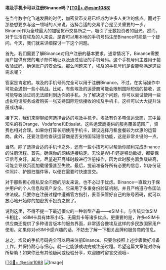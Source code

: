 **埃及手机卡可以注册Binance吗？[[TG💪+ @esim1088](https://t.me/s/esim1088)]**

在当今数字化飞速发展的时代，加密货币交易已经成为许多人关注的焦点。而对于那些想要参与这一领域的人来说，选择合适的交易平台是至关重要的一步。Binance作为全球最大的加密货币交易所之一，吸引了无数投资者的目光。然而，对于生活在埃及的人来说，是否可以用本地的手机号码注册Binance可能是一个疑问。今天，我们就来详细探讨一下这个问题。

首先，我们需要了解Binance对用户注册的基本要求。通常情况下，Binance需要用户提供有效的电子邮件地址以及通过验证的手机号码。这个手机号码主要用于接收验证码，确保账户的安全性。那么问题来了，埃及的手机号码是否能够满足这些需求呢？

答案是肯定的。埃及的手机号码完全可以用于注册Binance。不过，在实际操作中可能会遇到一些小挑战。比如，有些埃及的运营商可能会限制国际短信的接收，这可能导致验证码无法顺利到达你的手机。为了解决这个问题，你可以尝试使用一些虚拟电话服务或者购买一张支持国际短信接收的埃及手机卡。这样可以大大提升注册成功率。

接下来，我们来聊聊如何选择合适的埃及手机卡。埃及有许多电信运营商，其中最知名的有Orange、Vodafone和Etisalat。这些运营商提供的服务覆盖范围广，资费也相对合理。如果你打算长期使用手机卡，建议选择月租套餐较为优惠的运营商。此外，还要注意检查该运营商是否支持国际短信功能，这是非常关键的一点。

当然，除了选择合适的手机卡之外，还有一些小技巧可以帮助你顺利完成Binance的注册流程。首先，确保你的网络连接稳定。无论是Wi-Fi还是移动数据，都要保证信号良好。其次，尽量避开高峰时段进行注册操作，因为此时服务器负载较高，可能会导致页面加载缓慢甚至失败。最后，提前准备好所有必要的信息，如身份证件照片、护照扫描件等，以便在需要时快速提交。

对于那些担心隐私安全问题的朋友来说，也不必过于忧虑。Binance一直致力于保护用户的个人信息和资产安全。它采用了多重身份验证机制，并且严格遵守各国法律法规。只要你在注册过程中遵循官方指引，妥善保管好自己的账号密码，就可以放心地开始你的加密货币投资之旅了。

说到这里，不得不提一下最近很火的一种新型产品——eSIM卡。与传统实体SIM卡相比，eSIM卡具有体积小巧、无需剪卡等诸多优点。更重要的是，许多eSIM卡供应商还提供了多种语言版本的服务界面，非常适合像埃及这样的多民族国家用户使用。如果你对eSIM卡感兴趣的话，不妨去了解一下相关品牌和服务商的信息。

总之，埃及的手机号码完全可以用来注册Binance。只要你按照上述步骤做好准备工作，并保持耐心与细心，就一定能够成功完成注册过程。希望这篇文章能对你有所帮助！如果你还有其他疑问或经验分享，欢迎随时留言交流哦~

[[TG💪+ @esim1088](https://t.me/s/esim1088) ![Image](https://i.postimg.cc/4NQfJmqS/Snipaste-2025-05-13-00-14-12.png)]